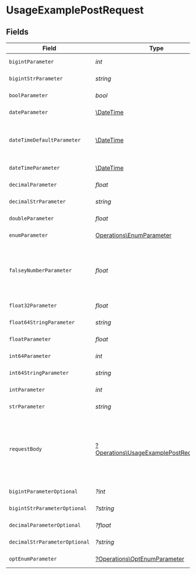 # UsageExamplePostRequest


## Fields

| Field                                                                                             | Type                                                                                              | Required                                                                                          | Description                                                                                       | Example                                                                                           |
| ------------------------------------------------------------------------------------------------- | ------------------------------------------------------------------------------------------------- | ------------------------------------------------------------------------------------------------- | ------------------------------------------------------------------------------------------------- | ------------------------------------------------------------------------------------------------- |
| `bigintParameter`                                                                                 | *int*                                                                                             | :heavy_check_mark:                                                                                | An bigint parameter                                                                               |                                                                                                   |
| `bigintStrParameter`                                                                              | *string*                                                                                          | :heavy_check_mark:                                                                                | An bigint parameter                                                                               |                                                                                                   |
| `boolParameter`                                                                                   | *bool*                                                                                            | :heavy_check_mark:                                                                                | A boolean parameter                                                                               |                                                                                                   |
| `dateParameter`                                                                                   | [\DateTime](https://www.php.net/manual/en/class.datetime.php)                                     | :heavy_check_mark:                                                                                | A date parameter                                                                                  |                                                                                                   |
| `dateTimeDefaultParameter`                                                                        | [\DateTime](https://www.php.net/manual/en/class.datetime.php)                                     | :heavy_check_mark:                                                                                | A date time parameter with a default value                                                        |                                                                                                   |
| `dateTimeParameter`                                                                               | [\DateTime](https://www.php.net/manual/en/class.datetime.php)                                     | :heavy_check_mark:                                                                                | A date time parameter                                                                             |                                                                                                   |
| `decimalParameter`                                                                                | *float*                                                                                           | :heavy_check_mark:                                                                                | A decimal parameter                                                                               |                                                                                                   |
| `decimalStrParameter`                                                                             | *string*                                                                                          | :heavy_check_mark:                                                                                | A decimal parameter                                                                               |                                                                                                   |
| `doubleParameter`                                                                                 | *float*                                                                                           | :heavy_check_mark:                                                                                | A double parameter                                                                                |                                                                                                   |
| `enumParameter`                                                                                   | [Operations\EnumParameter](../../Models/Operations/EnumParameter.md)                              | :heavy_check_mark:                                                                                | An enum parameter                                                                                 |                                                                                                   |
| `falseyNumberParameter`                                                                           | *float*                                                                                           | :heavy_check_mark:                                                                                | A number parameter that contains a falsey example value                                           | 0                                                                                                 |
| `float32Parameter`                                                                                | *float*                                                                                           | :heavy_check_mark:                                                                                | A float32 parameter                                                                               |                                                                                                   |
| `float64StringParameter`                                                                          | *string*                                                                                          | :heavy_check_mark:                                                                                | A float64 parameter                                                                               |                                                                                                   |
| `floatParameter`                                                                                  | *float*                                                                                           | :heavy_check_mark:                                                                                | A float parameter                                                                                 |                                                                                                   |
| `int64Parameter`                                                                                  | *int*                                                                                             | :heavy_check_mark:                                                                                | An int64 parameter                                                                                |                                                                                                   |
| `int64StringParameter`                                                                            | *string*                                                                                          | :heavy_check_mark:                                                                                | An int64 parameter                                                                                |                                                                                                   |
| `intParameter`                                                                                    | *int*                                                                                             | :heavy_check_mark:                                                                                | An integer parameter                                                                              |                                                                                                   |
| `strParameter`                                                                                    | *string*                                                                                          | :heavy_check_mark:                                                                                | A string parameter                                                                                | example 1                                                                                         |
| `requestBody`                                                                                     | [?Operations\UsageExamplePostRequestBody](../../Models/Operations/UsageExamplePostRequestBody.md) | :heavy_minus_sign:                                                                                | A request body that contains fields with different formats for testing example generation         |                                                                                                   |
| `bigintParameterOptional`                                                                         | *?int*                                                                                            | :heavy_minus_sign:                                                                                | An bigint parameter                                                                               |                                                                                                   |
| `bigintStrParameterOptional`                                                                      | *?string*                                                                                         | :heavy_minus_sign:                                                                                | An bigint parameter                                                                               |                                                                                                   |
| `decimalParameterOptional`                                                                        | *?float*                                                                                          | :heavy_minus_sign:                                                                                | A decimal parameter                                                                               |                                                                                                   |
| `decimalStrParameterOptional`                                                                     | *?string*                                                                                         | :heavy_minus_sign:                                                                                | A decimal parameter                                                                               |                                                                                                   |
| `optEnumParameter`                                                                                | [?Operations\OptEnumParameter](../../Models/Operations/OptEnumParameter.md)                       | :heavy_minus_sign:                                                                                | An enum parameter                                                                                 | value3                                                                                            |